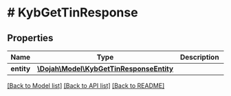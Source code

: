 # # KybGetTinResponse

## Properties

Name | Type | Description | Notes
------------ | ------------- | ------------- | -------------
**entity** | [**\Dojah\Model\KybGetTinResponseEntity**](KybGetTinResponseEntity.md) |  | [optional]

[[Back to Model list]](../../README.md#models) [[Back to API list]](../../README.md#endpoints) [[Back to README]](../../README.md)
